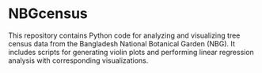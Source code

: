 # NBGcensus
This repository contains Python code for analyzing and visualizing tree census data from the Bangladesh National Botanical Garden (NBG). It includes scripts for generating violin plots and performing linear regression analysis with corresponding visualizations.
